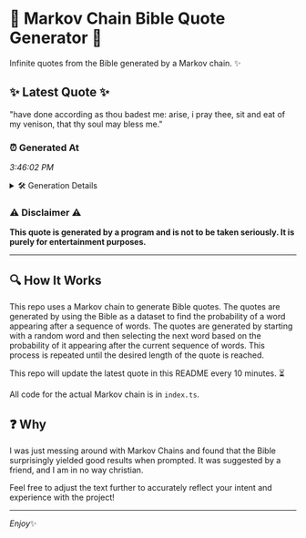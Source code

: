 # 📖 Markov Chain Bible Quote Generator 📖

Infinite quotes from the Bible generated by a Markov chain. ✨

## ✨ Latest Quote ✨
"have done according as thou badest me: arise, i pray thee, sit and eat of my venison, that thy soul may bless me."

### ⏰ Generated At
*3:46:02 PM*

<details>
    <summary>🛠️ Generation Details</summary>
    <p>
        <strong>🌱 Seed:</strong> have<br>
        <strong>🔄 Iterations:</strong> 22<br>
        <strong>📜 Context History:</strong><br>[ have ]: done<br>[ have, done ]: according<br>[ have, done, according ]: as<br>[ have, done, according, as ]: thou<br>[ have, done, according, as, thou ]: badest<br>[ have, done, according, as, thou, badest ]: me:<br>[ done, according, as, thou, badest, me: ]: arise,<br>[ according, as, thou, badest, me:, arise, ]: i<br>[ as, thou, badest, me:, arise,, i ]: pray<br>[ thou, badest, me:, arise,, i, pray ]: thee,<br>[ badest, me:, arise,, i, pray, thee, ]: sit<br>[ me:, arise,, i, pray, thee,, sit ]: and<br>[ arise,, i, pray, thee,, sit, and ]: eat<br>[ i, pray, thee,, sit, and, eat ]: of<br>[ pray, thee,, sit, and, eat, of ]: my<br>[ thee,, sit, and, eat, of, my ]: venison,<br>[ sit, and, eat, of, my, venison, ]: that<br>[ and, eat, of, my, venison,, that ]: thy<br>[ eat, of, my, venison,, that, thy ]: soul<br>[ of, my, venison,, that, thy, soul ]: may<br>[ my, venison,, that, thy, soul, may ]: bless<br>[ venison,, that, thy, soul, may, bless ]: me.<br>
    </p>
</details>

### ⚠️ Disclaimer ⚠️
**This quote is generated by a program and is not to be taken seriously. It is purely for entertainment purposes.**

---

## 🔍 How It Works

This repo uses a Markov chain to generate Bible quotes. The quotes are generated by using the Bible as a dataset to find the probability of a word appearing after a sequence of words. The quotes are generated by starting with a random word and then selecting the next word based on the probability of it appearing after the current sequence of words. This process is repeated until the desired length of the quote is reached.

This repo will update the latest quote in this README every 10 minutes. ⏳

All code for the actual Markov chain is in `index.ts`.

## ❓ Why

I was just messing around with Markov Chains and found that the Bible surprisingly yielded good results when prompted. 
It was suggested by a friend, and I am in no way christian.

Feel free to adjust the text further to accurately reflect your intent and experience with the project!

---

*Enjoy*✨

